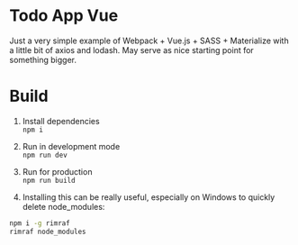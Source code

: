 # Todo App Vue
Just a very simple example of Webpack + Vue.js + SASS + Materialize with a little bit of axios and lodash. May serve as nice starting point for something bigger.

# Build 
1. Install dependencies<br />
`npm i`

2. Run in development mode<br />
`npm run dev`

3. Run for production<br />
`npm run build`

4. Installing this can be really useful, especially on Windows to quickly delete node_modules:
```bash
npm i -g rimraf
rimraf node_modules
```
